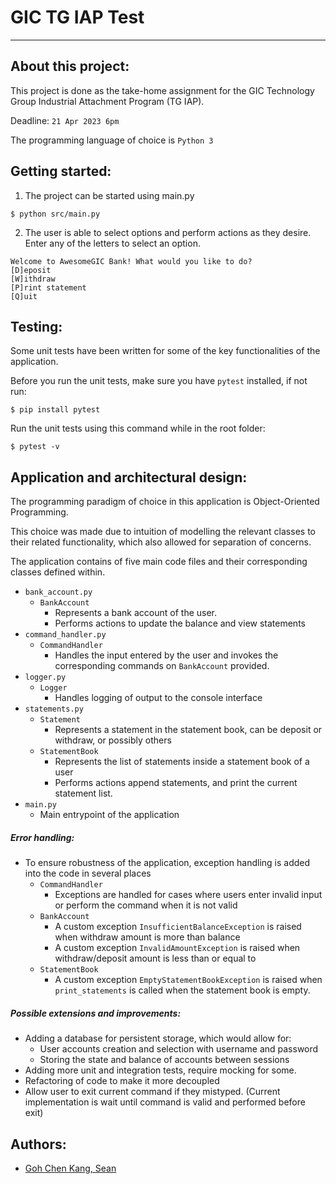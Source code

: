 # GIC TG IAP Test

---

## About this project:

This project is done as the take-home assignment for the GIC Technology Group Industrial Attachment Program (TG IAP).

Deadline: `21 Apr 2023 6pm`

The programming language of choice is `Python 3`

## Getting started:

1. The project can be started using main.py

```
$ python src/main.py
```

2. The user is able to select options and perform actions as they desire. Enter any of the letters to select an option.

```
Welcome to AwesomeGIC Bank! What would you like to do?
[D]eposit
[W]ithdraw
[P]rint statement
[Q]uit
```

## Testing:

Some unit tests have been written for some of the key functionalities of the application.

Before you run the unit tests, make sure you have `pytest` installed, if not run:

```
$ pip install pytest
```

Run the unit tests using this command while in the root folder:

```
$ pytest -v
```

## Application and architectural design:

The programming paradigm of choice in this application is Object-Oriented Programming.

This choice was made due to intuition of modelling the relevant classes to their related functionality, which also allowed for separation of concerns.

The application contains of five main code files and their corresponding classes defined within.

-   `bank_account.py`
    -   `BankAccount`
        -   Represents a bank account of the user.
        -   Performs actions to update the balance and view statements
-   `command_handler.py`
    -   `CommandHandler`
        -   Handles the input entered by the user and invokes the corresponding commands on `BankAccount` provided.
-   `logger.py`
    -   `Logger`
        -   Handles logging of output to the console interface
-   `statements.py`
    -   `Statement`
        -   Represents a statement in the statement book, can be deposit or withdraw, or possibly others
    -   `StatementBook`
        -   Represents the list of statements inside a statement book of a user
        -   Performs actions append statements, and print the current statement list.
-   `main.py`
    -   Main entrypoint of the application

##### Error handling:

-   To ensure robustness of the application, exception handling is added into the code in several places
    -   `CommandHandler`
        -   Exceptions are handled for cases where users enter invalid input or perform the command when it is not valid
    -   `BankAccount`
        -   A custom exception `InsufficientBalanceException` is raised when withdraw amount is more than balance
        -   A custom exception `InvalidAmountException` is raised when withdraw/deposit amount is less than or equal to
    -   `StatementBook`
        -   A custom exception `EmptyStatementBookException` is raised when `print_statements` is called when the statement book is empty.

##### Possible extensions and improvements:

-   Adding a database for persistent storage, which would allow for:
    -   User accounts creation and selection with username and password
    -   Storing the state and balance of accounts between sessions
-   Adding more unit and integration tests, require mocking for some.
-   Refactoring of code to make it more decoupled
-   Allow user to exit current command if they mistyped. (Current implementation is wait until command is valid and performed before exit)

## Authors:

-   [Goh Chen Kang, Sean](mailto:seangohck@gmail.com)
